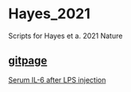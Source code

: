 # Hayes_2021
Scripts for Hayes et a. 2021 Nature

## [gitpage](https://lindsaynhayes.github.io/Hayes_2021/)
[Serum IL-6 after LPS injection](https://lindsaynhayes.github.io/Hayes_2021/Serum_IL6/LPS_Serum.html)
